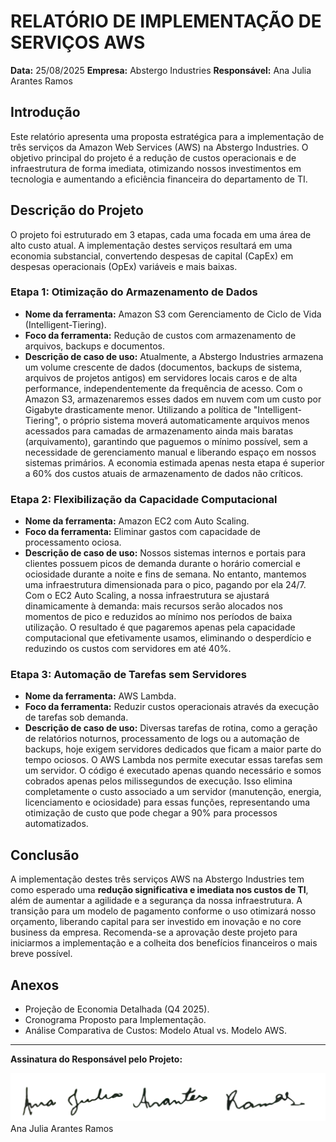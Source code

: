 # RELATÓRIO DE IMPLEMENTAÇÃO DE SERVIÇOS AWS

**Data:** 25/08/2025
**Empresa:** Abstergo Industries 
**Responsável:** Ana Julia Arantes Ramos

## Introdução
Este relatório apresenta uma proposta estratégica para a implementação de três serviços da Amazon Web Services (AWS) na Abstergo Industries. O objetivo principal do projeto é a redução de custos operacionais e de infraestrutura de forma imediata, otimizando nossos investimentos em tecnologia e aumentando a eficiência financeira do departamento de TI.

## Descrição do Projeto
O projeto foi estruturado em 3 etapas, cada uma focada em uma área de alto custo atual. A implementação destes serviços resultará em uma economia substancial, convertendo despesas de capital (CapEx) em despesas operacionais (OpEx) variáveis e mais baixas.

### Etapa 1: Otimização do Armazenamento de Dados
- **Nome da ferramenta:** Amazon S3 com Gerenciamento de Ciclo de Vida (Intelligent-Tiering).
- **Foco da ferramenta:** Redução de custos com armazenamento de arquivos, backups e documentos.
- **Descrição de caso de uso:** Atualmente, a Abstergo Industries armazena um volume crescente de dados (documentos, backups de sistema, arquivos de projetos antigos) em servidores locais caros e de alta performance, independentemente da frequência de acesso. Com o Amazon S3, armazenaremos esses dados em nuvem com um custo por Gigabyte drasticamente menor. Utilizando a política de "Intelligent-Tiering", o próprio sistema moverá automaticamente arquivos menos acessados para camadas de armazenamento ainda mais baratas (arquivamento), garantindo que paguemos o mínimo possível, sem a necessidade de gerenciamento manual e liberando espaço em nossos sistemas primários. A economia estimada apenas nesta etapa é superior a 60% dos custos atuais de armazenamento de dados não críticos.

### Etapa 2: Flexibilização da Capacidade Computacional
- **Nome da ferramenta:** Amazon EC2 com Auto Scaling.
- **Foco da ferramenta:** Eliminar gastos com capacidade de processamento ociosa.
- **Descrição de caso de uso:** Nossos sistemas internos e portais para clientes possuem picos de demanda durante o horário comercial e ociosidade durante a noite e fins de semana. No entanto, mantemos uma infraestrutura dimensionada para o pico, pagando por ela 24/7. Com o EC2 Auto Scaling, a nossa infraestrutura se ajustará dinamicamente à demanda: mais recursos serão alocados nos momentos de pico e reduzidos ao mínimo nos períodos de baixa utilização. O resultado é que pagaremos apenas pela capacidade computacional que efetivamente usamos, eliminando o desperdício e reduzindo os custos com servidores em até 40%.

### Etapa 3: Automação de Tarefas sem Servidores
- **Nome da ferramenta:** AWS Lambda.
- **Foco da ferramenta:** Reduzir custos operacionais através da execução de tarefas sob demanda.
- **Descrição de caso de uso:** Diversas tarefas de rotina, como a geração de relatórios noturnos, processamento de logs ou a automação de backups, hoje exigem servidores dedicados que ficam a maior parte do tempo ociosos. O AWS Lambda nos permite executar essas tarefas sem um servidor. O código é executado apenas quando necessário e somos cobrados apenas pelos milissegundos de execução. Isso elimina completamente o custo associado a um servidor (manutenção, energia, licenciamento e ociosidade) para essas funções, representando uma otimização de custo que pode chegar a 90% para processos automatizados.

## Conclusão
A implementação destes três serviços AWS na Abstergo Industries tem como esperado uma **redução significativa e imediata nos custos de TI**, além de aumentar a agilidade e a segurança da nossa infraestrutura. A transição para um modelo de pagamento conforme o uso otimizará nosso orçamento, liberando capital para ser investido em inovação e no core business da empresa. Recomenda-se a aprovação deste projeto para iniciarmos a implementação e a colheita dos benefícios financeiros o mais breve possível.

## Anexos

- Projeção de Economia Detalhada (Q4 2025).
- Cronograma Proposto para Implementação.
- Análise Comparativa de Custos: Modelo Atual vs. Modelo AWS.

---

**Assinatura do Responsável pelo Projeto:**

![Assinatura de Ana Julia Arantes Ramos](./assinatura.png)
Ana Julia Arantes Ramos
